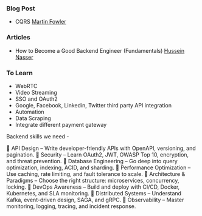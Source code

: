 ### Blog Post
- CQRS [Martin Fowler](https://martinfowler.com/bliki/CQRS.html)

### Articles

- How to Become a Good Backend Engineer (Fundamentals) [Hussein Nasser](https://www.linkedin.com/pulse/how-become-good-backend-engineer-fundamentals-hussein-nasser-9lxmc/)

### To Learn
- WebRTC
- Video Streaming
- SSO and OAuth2
- Google, Facebook, Linkedin, Twitter third party API integration
- Automation
- Data Scraping
- Integrate different payment gateway

Backend skills we need - 

🔹 API Design – Write developer-friendly APIs with OpenAPI, versioning, and pagination.
🔹 Security – Learn OAuth2, JWT, OWASP Top 10, encryption, and threat prevention.
🔹 Database Engineering – Go deep into query optimization, indexing, ACID, and sharding.
🔹 Performance Optimization – Use caching, rate limiting, and fault tolerance to scale.
🔹 Architecture & Paradigms – Choose the right structure: microservices, concurrency, locking.
🔹 DevOps Awareness – Build and deploy with CI/CD, Docker, Kubernetes, and SLA monitoring.
🔹 Distributed Systems – Understand Kafka, event-driven design, SAGA, and gRPC.
🔹 Observability – Master monitoring, logging, tracing, and incident response.
